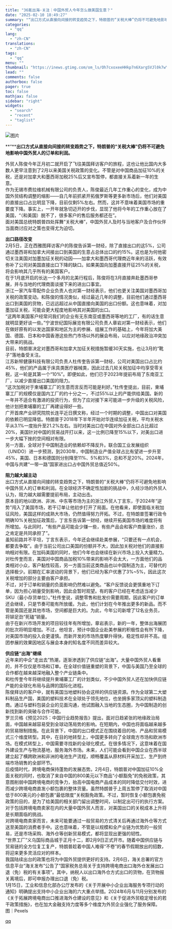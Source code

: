 ```yaml
---
title: "36氪出海·关注｜中国外贸人今年怎么做美国生意？"
date: "2025-02-10 18:49:27"
summary: "“出口方式从直接向间接的转变趋势之下，特朗普的“关税大棒”仍将不可避免地影响中国外贸人的订单和利润。..."
categories:
  - "qq"
lang:
  - "zh-CN"
translations:
  - "zh-CN"
tags:
  - "qq"
menu: ""
thumbnail: "https://inews.gtimg.com/om_ls/Oh7cxoxeeHHkp7n6XargSVJl0k7wYtI7ItFPrwmcNxFh8AA_640360/0"
lead: ""
comments: false
authorbox: false
pager: true
toc: false
mathjax: false
sidebar: "right"
widgets:
  - "search"
  - "recent"
  - "taglist"
---
```


![图片](https://inews.gtimg.com/om_bt/OLEyXC0IC1jINxE7vdU6Wrb-418Y3x87ZQ60Qw8pHoo3EAA/641)

  


**“****出口方式从直接向间接的转变趋势之下，特朗普的“关税大棒”仍将不可避免地影响中国外贸人的订单和利润。**

  


外贸人陈俊今年正月初二就开启了飞往美国拜访客户的旅程，这也让他比国内大多数人更早注意到了2月以来美国关税政策的变化。不管是对中国商品加征10%的关税，还是对加拿大和墨西哥加税25%后又宣布暂停，都直接关系着新一年的生意。  
作为无锡市费拉维机械有限公司的负责人，陈俊最近几年工作重心的变化，成为中国外贸结构调整的缩影——自几年前抓紧开拓俄罗斯等更多新市场后，他们对美国的直接出口占比明显下降，目前仅剩5%左右。然而，这并不意味着美国市场的重要度下降。事实上，一开年就急切迈开的步伐，显现了他将今年的工作重心放在了美国，“（和美国）脱不了，很多客户的售后服务都还在”。  
面对美国总统特朗普四处挥舞“关税大棒”，中国外贸人及时与当地客户及合作伙伴当面商讨应对之策也变得尤为迫切。  
  
**出口路径改变**  
2月5日，正在西雅图拜访客户的陈俊告诉第一财经，除了直接出口的这5%，公司通过墨西哥和加拿大间接出口到美国的生意占总体出口的约15%。这也是为何他密切关注美国对加墨加征关税的动因——加拿大和墨西哥代理商近年来的活跃，有效弥补了公司对美国直接出口下降的缺口。如果美国向加墨直接开征25%的关税，将会影响其几乎所有的美国客户。  
在于1月底开启的长达一个多月的北美行程后，陈俊将在3月直接奔赴墨西哥参展，并与当地的代理商面谈接下来的进出口事宜。  
浙江一家汽车零配件企业负责人也对第一财经表示，他们也更关注美国对墨西哥加关税的政策变动。和陈俊的情况类似，经过最近几年的调整，目前他们通过墨西哥出口到美国的货物，已远远超过从中国直接向美国的出口份额。这也意味着，对加墨加征关税，可能会更大程度地影响其对美国的出口。  
“这两年美国客户经常问我们的企业有无东南亚或墨西哥等地的工厂，有的话生意就明显更好谈一些。”宁波世纪国际展览有限公司负责人章岩对第一财经表示，他们在做好原有的以发达国家和地区为主的参展、组展工作的基础上，今年将加大美国、德国、日本和中国香港这些热门市场以外的展会布局，以应对地缘政治冲突加大带来的挑战。  
目前，特朗普决定对墨西哥和加拿大加征关税措施暂缓30天实施，也让3月的“靴子”落地备受关注。  
江苏新帑健康科技有限公司负责人杜传奎告诉第一财经，公司对美国出口占比约45%，他们的产品属于床具类医疗器械类，因此过去几轮关税加征中均享受零关税，这一轮是其第一个“10%”。即便如此，他们已于2023年提前布局了东南亚工厂，以减少直接出口美国的阻力。  
“这次加税对于柬埔寨工厂的生意而言反而可能是利好。”杜传奎提出，目前，柬埔寨工厂的规模仅是国内工厂的约十分之一，不过55%以上的产能供给美国。新的一年并不适合有激进的投资行为，但为了应对接下来可能进一步升级的关税风险，他计划把柬埔寨的工厂再建设得好一些。  
广开首席产业研究院院长连平近日撰文称，经过一个时期的调整，中国出口对美国的依赖已明显降低。特朗普于2018年下半年开始对华连续加征关税，平均关税水平从3.1%一度抬升至21.2%左右。当时对美出口在中国对外全部出口占比超过20%，美国针对中国的贸易战开打以来，这一比例已降至15%以下，对美出口进一步大幅下挫的空间相对有限。  
另一方面，全球对于中国制造业的依赖却不降反升。联合国工业发展组织（UNIDO）进一步预测，到2030年，中国制造业产值全球占比有望进一步升至45%，美国、日本和德国则分别降至11%、5%和3%，总和不足20%。2024年，中国与共建“一带一路”国家进出口占中国外贸总值近50%。  
  
**阻力越大越主动**  
出口方式从直接向间接的转变趋势之下，特朗普的“关税大棒”仍将不可避免地影响中国外贸人的订单和利润。在全球经济不确定性加剧的挑战中，久经沙场的外贸人认为，阻力越大越需要提前布局，主动出击。  
原本目的地以欧洲、非洲、中东等市场为主的浙江外贸人丁言东，于2024年“逆势”闯入了美国市场，若干订单让他初步打开了局面。在他看来，即使面临关税加征风险，美国这样的成熟大市场，仍然值得努力开拓。不过，在特朗普签署行政令明确10%关税加征政策后，丁言东告诉第一财经，继续开拓美国市场的难度将有所增加。与此同时，“有些产品可能会少赚一些，有些产品会和客户商量涨价，总之肯定是共同承担了”。  
虽知前路并不平坦，丁言东表示，今年还会继续赴美参展，“只要还有一点机会，都要去争取”。由于当前公司出口美国的份额并不大，因此加关税对他们的直接影响相对有限。在加码美国的同时，他们今年也会继续在新兴市场上投入大量精力。  
对杜传奎而言，美国对中国商品加税10%带来的影响不会太大，一方面他们的品类相对小众，客户黏性较高，另一方面当前这类商品也以中国制造为主，可替代的选择极少。前期在汇率波动的背景下，他们已经为客户优惠了3%~5%，因此这次关税增加的部分主要由客户承担。  
不过，对于订单和销量的负面影响仍然难以避免。“客户反馈说会更慎重地下订单，因为担心销量受到影响，因此会暂时观望。有的客户已经在考虑适当减少 SKU（最小存货单位）。”杜传奎说，调整零售和批发价需要周期，因此客户的订单还会继续，只是节奏可能有所放缓。为此，他们计划在今年推出更多的新品。而不管是美国还是其他市场，空间都是巨大的。为此，今年公司新增了12名业务员，将铆足劲“死磕”销量。  
由于在新兴市场开发的项目较往年有所增加，章岩表示，新的一年，整体出海展团的批次将明显增加。不过，他坦言，预计中国企业赴美参展的积极性会有所下降，对美国市场的投入会更谨慎。而新开发的市场热度攀升得快，稳定性却并不高。组团参展的效果因地区与展会本身的知名度不同而差异较大。  
  
**供应链“出海”继续**  
近年来的中企“走出去”热潮，逐渐渗透到了供应链“出海”。大量中国外贸人看重的，并不仅仅是市场和订单。在全球价值链重塑的背景下，中国与美国乃至全球的合作都在越来越深地融入整个产业链条中。  
和杜传奎今年将继续提升柬埔寨工厂的计划类似，不少中国外贸人还在加快供应链产能的全球化布局与品牌的国际化进程。  
陈俊拜访的客户中，就有美国当地塑料协会这样的供应链资源。作为全球第二大塑料制品生产国，美国的塑料技术在全球处于领先地位，也坐拥多家顶尖的塑料制造商。通过与塑料包装企业的见面沟通，他试图融入当地的生态圈，为中国制造的创新找到新的突破与合作可能。  
罗兰贝格《预见2025：中国行业趋势报告》提出，面对日趋紧张的地缘政治局面，中国越来越容易受到全球动荡局势的影响。在短期内，中国也将面临越来越多的贸易限制措施。在此背景下，中国的出口模式正在围绕着目的地、产品和贸易模式三个维度转型。其中，在目的地转型上，中国更多转向了全球南方市场和欧洲市场。在模式转型上，中国需要寻找新的全球化模式。在很多情况下，这意味着在国外建设生产与物流基地，服务海外市场。未来，人们可能会看到中国企业在西半球建立起了横跨欧洲和非洲的电池生产流程，顺畅覆盖从原材料开采加工、生产到终端市场销售的全部环节。  
后疫情时代，跨境电商保持蓬勃的发展态势。2月4日，特朗普对中国加征10%全面关税的同时，也取消了来自中国的800美元以下商品“小额豁免”的免税政策，其意图削弱中国跨境电商的竞争力，抬高中国电商产品成本的同时降低交付时效，进而减少跨境电商直发小额包裹的整体货量。虽然特朗普于上周五暂停了取消对中国低于800美元的小额包裹“最低限度”关税豁免政策。不过，暂时恢复小额包裹免税政策的目的，是为了给美国的相关部门留出调整时间，以制定出可行的执行方案。对于包括跨境电商卖家在内的大量中国外贸人而言，对美国出口的关税成本上升将是长期面临的挑战。  
对跨境电商卖家而言，未来可能要通过一般贸易的方式清关后再通过海外仓等方式送至美国的消费者手中。这也意味着，不管是以规模和全产业链为优势的一般贸易，还是市场采购、海外仓等创新贸易模式，都将显现出更强的韧性。  
“世界工厂”义乌国际商品城于正月十二，即2月9日正式开市。随着中国供应链与贸易链的全方位复工复产，特朗普趁着中国人难得“不卷”的春节假期放出的招数，将迎来更多灵活应对的样本。  
我国陆续出台的政策也将为中国外贸提供更好的支持。2月6日，海关总署的官方信息平台“海关发布”公告了“国家税务总局关于支持跨境电商出口海外仓发展出口退（免）税的有关事项”。其中，纳税人以出口海外仓方式出口的货物，在货物报关离境后，即可申报办理出口退（免）税。  
1月15日，工业和信息化部办公厅发布的《关于开展中小企业出海服务专项行动的通知》明确提出支持中小企业出海的六大重点举措。2024年6月与11月分别发布的《关于拓展跨境电商出口推进海外仓建设的意见》和《关于促进外贸稳定增长的若干政策措施》，也在加大金融支持力度等多个维度为外贸企业强化了服务保障。  
图｜Pexels

[qq](https://new.qq.com/rain/a/20250210A07C3100)
